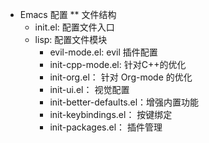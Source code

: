 * Emacs 配置
** 文件结构
   - init.el: 配置文件入口
   - lisp: 配置文件模块
     - evil-mode.el:            evil 插件配置
     - init-cpp-mode.el:        针对C++的优化
     - init-org.el：            针对 Org-mode 的优化
     - init-ui.el：             视觉配置
     - init-better-defaults.el：增强内置功能
     - init-keybindings.el：    按键绑定
     - init-packages.el：       插件管理

